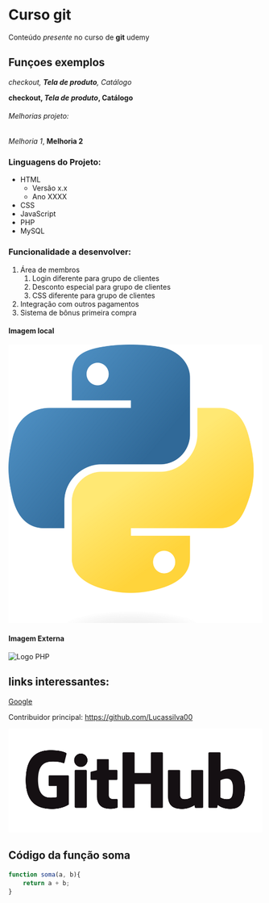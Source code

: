 # Curso git

Conteúdo *presente* no curso de **git** udemy

## Funçoes exemplos

_checkout, **Tela de produto**, Catálogo_

**checkout, _Tela de produto_, Catálogo**

###### Melhorias projeto:

_Melhoria 1_, **Melhoria 2**


### Linguagens do Projeto:

* HTML
    * Versão x.x
    * Ano XXXX
* CSS
* JavaScript
* PHP
* MySQL


### Funcionalidade a desenvolver:

1. Área de membros
    1. Login diferente para grupo de clientes
    2. Desconto especial para grupo de clientes
    3. CSS diferente para grupo de clientes
2. Integração com outros pagamentos
3. Sistema de bônus primeira compra

#### Imagem local

![Logo Python](img/Python-logo.png)

#### Imagem Externa

![Logo PHP](https://upload.wikimedia.org/wikipedia/commons/2/27/PHP-logo.svg)


## links interessantes:

[Google](https://www.google.com/?hl=pt-BR)

Contribuidor principal: https://github.com/Lucassilva00

[![logo github para acesso ao perfil do contribuidor](img/GitHub_Logo.png)](https://github.com/Lucassilva00)


## Código da função soma

```javascript
function soma(a, b){
    return a + b;
}
```